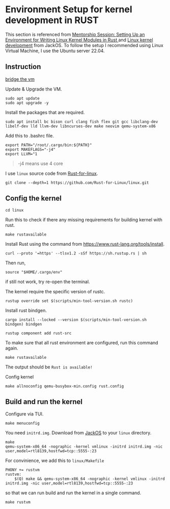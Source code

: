 # Environment Setup for kernel development in RUST

This section is referenced from [ Mentorship Session: Setting Up an Environment for Writing Linux Kernel Modules in Rust ](https://www.youtube.com/watch?v=tPs1uRqOnlk) and [Linux kernel development](https://www.jackos.io/rust-kernel/rust-for-linux.html) from JackOS. To follow the setup I recommended using Linux Virtual Machine, I use the Ubuntu server 22.04.
 
## Instruction

[bridge the vm](https://getlabsdone.com/how-to-connect-kvm-vm-to-host-network/)

Update & Upgrade the VM.
```
sudo apt update 
sudo apt upgrade -y
```

Install the packages that are required.
```
sudo apt install bc bison curl clang fish flex git gcc libclang-dev libelf-dev lld llvm-dev libncurses-dev make neovim qemu-system-x86
``` 

Add this to .bashrc file.
```
export PATH="/root/.cargo/bin:${PATH}"
export MAKEFLAGS="-j4"
export LLVM="1
```
> -j4 means use 4 core

I use `linux` source code  from [Rust-for-linux](https://github.com/Rust-for-Linux/linux).
```
git clone --depth=1 https://github.com/Rust-for-Linux/linux.git
```


## Config the kernel

```
cd linux
```

Run this to check if there any missing requirements for building kernel with rust.
```
make rustavailable
```

Install Rust using the command from https://www.rust-lang.org/tools/install.
```
curl --proto '=https' --tlsv1.2 -sSf https://sh.rustup.rs | sh
```
Then run,
```
source "$HOME/.cargo/env"
```
if still not work, try re-open the terminal.

The kernel require the specific version of rustc.
```
rustup override set $(scripts/min-tool-version.sh rustc)
```

Install rust bindgen.
```
cargo install --locked --version $(scripts/min-tool-version.sh bindgen) bindgen
```

```
rustup component add rust-src
```

To make sure that all rust environment are configured, run this command again.
```
make rustavailable
```
The output should be `Rust is available!`

Config kernel
```
make allnoconfig qemu-busybox-min.config rust.config
```

## Build and run the kernel

Configure via TUI.
```
make menuconfig
```

You need `initrd.img`. Download from [JackOS](https://github.com/jackos/linux/blob/tutorial-start/initrd.img) to your `linux` directory.
```
make
qemu-system-x86_64 -nographic -kernel vmlinux -initrd initrd.img -nic user,model=rtl8139,hostfwd=tcp::5555-:23
```

For convinience, we add this to `linux/Makefile`
```
PHONY += rustvm
rustvm:
	$(Q) make && qemu-system-x86_64 -nographic -kernel vmlinux -initrd initrd.img -nic user,model=rtl8139,hostfwd=tcp::5555-:23
```
so that we can run build and run the kernel in a single command.
```
make rustvm
```
